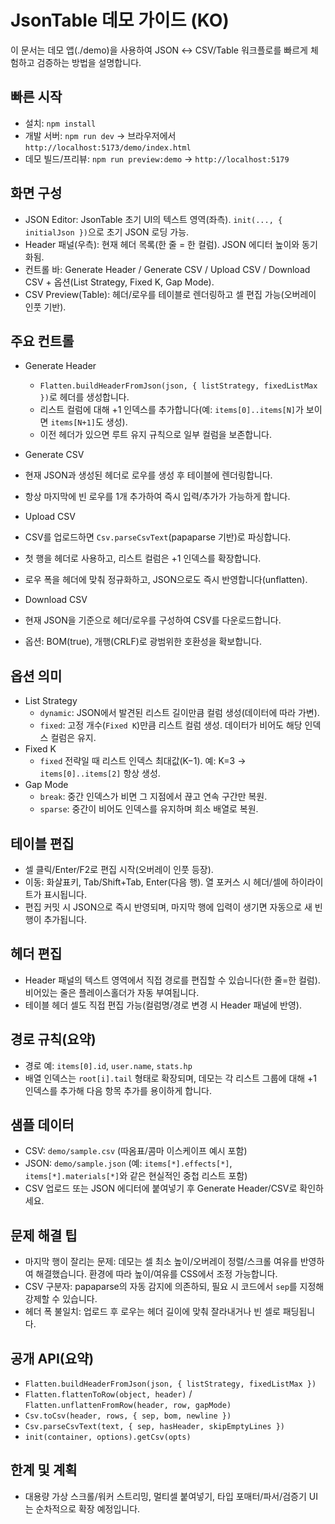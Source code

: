 # JsonTable 데모 가이드 (KO)

이 문서는 데모 앱(./demo)을 사용하여 JSON ↔ CSV/Table 워크플로를 빠르게 체험하고 검증하는 방법을 설명합니다.

## 빠른 시작
- 설치: `npm install`
- 개발 서버: `npm run dev` → 브라우저에서 `http://localhost:5173/demo/index.html`
- 데모 빌드/프리뷰: `npm run preview:demo` → `http://localhost:5179`

## 화면 구성
- JSON Editor: JsonTable 초기 UI의 텍스트 영역(좌측). `init(..., { initialJson })`으로 초기 JSON 로딩 가능.
- Header 패널(우측): 현재 헤더 목록(한 줄 = 한 컬럼). JSON 에디터 높이와 동기화됨.
- 컨트롤 바: Generate Header / Generate CSV / Upload CSV / Download CSV + 옵션(List Strategy, Fixed K, Gap Mode).
- CSV Preview(Table): 헤더/로우를 테이블로 렌더링하고 셀 편집 가능(오버레이 인풋 기반).

## 주요 컨트롤
- Generate Header
  - `Flatten.buildHeaderFromJson(json, { listStrategy, fixedListMax })`로 헤더를 생성합니다.
  - 리스트 컬럼에 대해 +1 인덱스를 추가합니다(예: `items[0]..items[N]`가 보이면 `items[N+1]`도 생성).
  - 이전 헤더가 있으면 루트 유지 규칙으로 일부 컬럼을 보존합니다.

- Generate CSV
- 현재 JSON과 생성된 헤더로 로우를 생성 후 테이블에 렌더링합니다.
- 항상 마지막에 빈 로우를 1개 추가하여 즉시 입력/추가가 가능하게 합니다.

- Upload CSV
- CSV를 업로드하면 `Csv.parseCsvText`(papaparse 기반)로 파싱합니다.
- 첫 행을 헤더로 사용하고, 리스트 컬럼은 +1 인덱스를 확장합니다.
- 로우 폭을 헤더에 맞춰 정규화하고, JSON으로도 즉시 반영합니다(unflatten).

- Download CSV
- 현재 JSON을 기준으로 헤더/로우를 구성하여 CSV를 다운로드합니다.
- 옵션: BOM(true), 개행(CRLF)로 광범위한 호환성을 확보합니다.

## 옵션 의미
- List Strategy
  - `dynamic`: JSON에서 발견된 리스트 길이만큼 컬럼 생성(데이터에 따라 가변).
  - `fixed`: 고정 개수(`Fixed K`)만큼 리스트 컬럼 생성. 데이터가 비어도 해당 인덱스 컬럼은 유지.
- Fixed K
  - `fixed` 전략일 때 리스트 인덱스 최대값(K−1). 예: K=3 → `items[0]..items[2]` 항상 생성.
- Gap Mode
  - `break`: 중간 인덱스가 비면 그 지점에서 끊고 연속 구간만 복원.
  - `sparse`: 중간이 비어도 인덱스를 유지하며 희소 배열로 복원.

## 테이블 편집
- 셀 클릭/Enter/F2로 편집 시작(오버레이 인풋 등장).
- 이동: 화살표키, Tab/Shift+Tab, Enter(다음 행). 열 포커스 시 헤더/셀에 하이라이트가 표시됩니다.
- 편집 커밋 시 JSON으로 즉시 반영되며, 마지막 행에 입력이 생기면 자동으로 새 빈 행이 추가됩니다.

## 헤더 편집
- Header 패널의 텍스트 영역에서 직접 경로를 편집할 수 있습니다(한 줄=한 컬럼). 비어있는 줄은 플레이스홀더가 자동 부여됩니다.
- 테이블 헤더 셀도 직접 편집 가능(컬럼명/경로 변경 시 Header 패널에 반영).

## 경로 규칙(요약)
- 경로 예: `items[0].id`, `user.name`, `stats.hp`
- 배열 인덱스는 `root[i].tail` 형태로 확장되며, 데모는 각 리스트 그룹에 대해 +1 인덱스를 추가해 다음 항목 추가를 용이하게 합니다.

## 샘플 데이터
- CSV: `demo/sample.csv` (따옴표/콤마 이스케이프 예시 포함)
- JSON: `demo/sample.json` (예: `items[*].effects[*]`, `items[*].materials[*]`와 같은 현실적인 중첩 리스트 포함)
- CSV 업로드 또는 JSON 에디터에 붙여넣기 후 Generate Header/CSV로 확인하세요.

## 문제 해결 팁
- 마지막 행이 잘리는 문제: 데모는 셀 최소 높이/오버레이 정렬/스크롤 여유를 반영하여 해결했습니다. 환경에 따라 높이/여유를 CSS에서 조정 가능합니다.
- CSV 구분자: papaparse의 자동 감지에 의존하되, 필요 시 코드에서 `sep`를 지정해 강제할 수 있습니다.
- 헤더 폭 불일치: 업로드 후 로우는 헤더 길이에 맞춰 잘라내거나 빈 셀로 패딩됩니다.

## 공개 API(요약)
- `Flatten.buildHeaderFromJson(json, { listStrategy, fixedListMax })`
- `Flatten.flattenToRow(object, header)` / `Flatten.unflattenFromRow(header, row, gapMode)`
- `Csv.toCsv(header, rows, { sep, bom, newline })`
- `Csv.parseCsvText(text, { sep, hasHeader, skipEmptyLines })`
- `init(container, options).getCsv(opts)`

## 한계 및 계획
- 대용량 가상 스크롤/워커 스트리밍, 멀티셀 붙여넣기, 타입 포매터/파서/검증기 UI는 순차적으로 확장 예정입니다.
